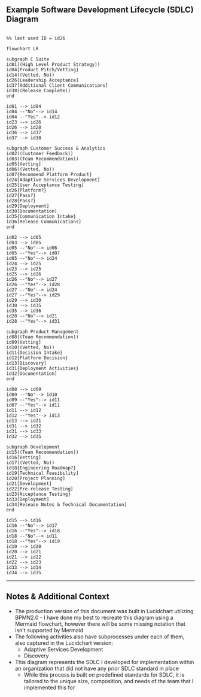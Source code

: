 ## Example Software Development Lifecycle (SDLC) Diagram

```mermaid

%% last used ID = id26

flowchart LR

subgraph C Suite
id01((High Level Product Strategy))
id04[Product Pitch/Vetting]
id14((Vetted, No))
id26[Leadership Acceptance]
id37[Additional Client Communications]
id38((Release Complete))
end

id01 --> id04
id04 --"No"--> id14
id04 --"Yes"--> id12
id23 --> id26
id26 --> id28
id36 --> id37
id37 --> id38

subgraph Customer Success & Analytics
id02((Customer Feedback))
id03((Team Recommendation))
id05[Vetting]
id06((Vetted, No))
id07{Recommend Platform Product}
id24[Adaptive Services Development]
id25[User Acceptance Testing]
id26{Platform?}
id27{Pass?}
id28{Pass?}
id29[Deployment]
id30[Documentation]
id35{Communication Intake}
id36[Release Communications]
end

id02 --> id05
id03 --> id05
id05 --"No"--> id06
id05 --"Yes"--> id07
id05 --"No"--> id24
id24 --> id25
id23 --> id25
id25 --> id26
id26 --"No"--> id27
id26 --"Yes"--> id28
id27 --"No"--> id24
id27 --"Yes"--> id29
id29 --> id30
id30 --> id35
id35 --> id36
id28 --"No"--> id21
id28 --"Yes"--> id31

subgraph Product Management
id08((Team Recommendation))
id09[Vetting]
id10((Vetted, No))
id11{Decision Intake}
id12{Platform Decision}
id13[Discovery]
id31{Deployment Activities}
id32[Documentation]
end

id08 --> id09
id09 --"No"--> id10
id09 --"Yes"--> id11
id07 --"Yes"--> id11
id11 --> id12
id12 --"Yes"--> id13
id13 --> id21
id31 --> id32
id31 --> id33
id32 --> id35

subgraph Development
id15((Team Recommendation))
id16[Vetting]
id17((Vetted, No))
id18{Engineering Roadmap?}
id19[Technical Feasibility]
id20[Project Planning]
id21[Development]
id22[Pre-release Testing]
id23{Acceptance Testing}
id33[Deployment]
id34[Release Notes & Technical Documentation]
end

id15 --> id16
id16 --"No"--> id17
id16 --"Yes"--> id18
id18 --"No"--> id11
id18 --"Yes"--> id19
id19 --> id20
id20 --> id21
id21 --> id22
id22 --> id23
id33 --> id34
id34 --> id35

```

---

## Notes & Additional Context

* The production version of this document was built in Lucidchart utilizing BPMN2.0 - I have done my best to recreate this diagram using a Mermaid flowchart, however there will be some missing notation that isn't supported by Mermaid
* The following activities also have subprocesses under each of them, also captured in the Lucidchart version:
  * Adaptive Services Development
  * Discovery
* This diagram represents the SDLC I developed for implementation within an organization that did not have any prior SDLC standard in place
  * While this process is built on predefined standards for SDLC, it is tailored to the unique size, composition, and needs of the team that I implemented this for
